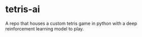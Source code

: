 # tetris-ai
A repo that houses a custom tetris game in python with a deep reinforcement learning model to play.
